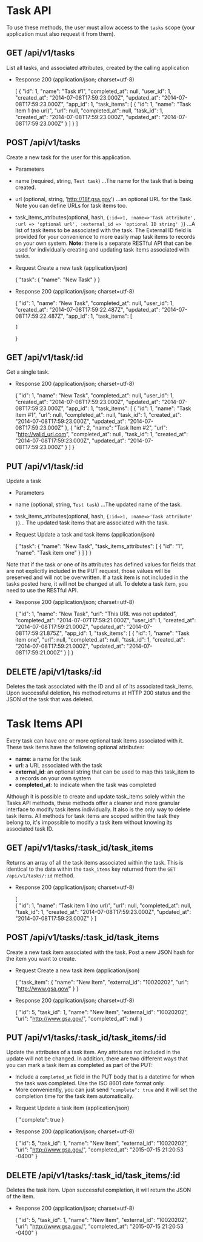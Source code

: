 
# Task API

To use these methods, the user must allow access to the `tasks` scope (your application must also request it from them).

## GET /api/v1/tasks

List all tasks, and associated attributes, created by the calling application

+ Response 200 (application/json; charset=utf-8)

    [
      {
        "id": 1,
        "name": "Task #1",
        "completed_at": null,
        "user_id": 1,
        "created_at": "2014-07-08T17:59:23.000Z",
        "updated_at": "2014-07-08T17:59:23.000Z",
        "app_id": 1,
        "task_items": [
          {
            "id": 1,
            "name": "Task item 1 (no url)",
            "url": null,
            "completed_at": null,
            "task_id": 1,
            "created_at": "2014-07-08T17:59:23.000Z",
            "updated_at": "2014-07-08T17:59:23.000Z"
          }
        ]
      }
    ]

## POST /api/v1/tasks

Create a new task for the user for this application.

+ Parameters

+ name (required, string, `Test task`) ...The name for the task that is being created.
+ url (optional, string, 'http://18f.gsa.gov') ...an optional URL for the Task. Note you can define URLs for task items too.
+ task_items_atributes(optional, hash, `{:id=>1, :name=>'Task attribute', :url => 'optional url', :external_id => 'optional ID string' }`) ...A list of task items to be associated with the task. The External ID field is provided for your convenience to more easily map task items to records on your own system. **Note:** there is a separate RESTful API that can be used for individually creating and updating task items associated with tasks.

+ Request Create a new task (application/json)

    {
      "task": {
        "name": "New Task"
      }
    }

+ Response 200 (application/json; charset=utf-8)

    {
      "id": 1,
      "name": "New Task",
      "completed_at": null,
      "user_id": 1,
      "created_at": "2014-07-08T17:59:22.487Z",
      "updated_at": "2014-07-08T17:59:22.487Z",
      "app_id": 1,
      "task_items": [

      ]
    }

## GET /api/v1/task/:id

Get a single task.

+ Response 200 (application/json; charset=utf-8)

    {
      "id": 1,
      "name": "New Task",
      "completed_at": null,
      "user_id": 1,
      "created_at": "2014-07-08T17:59:23.000Z",
      "updated_at": "2014-07-08T17:59:23.000Z",
      "app_id": 1,
      "task_items": [
        {
          "id": 1,
          "name": "Task Item #1",
          "url": null,
          "completed_at": null,
          "task_id": 1,
          "created_at": "2014-07-08T17:59:23.000Z",
          "updated_at": "2014-07-08T17:59:23.000Z"
        },
        {
          "id": 2,
          "name": "Task Item #2",
          "url": "http://valid_url.com",
          "completed_at": null,
          "task_id": 1,
          "created_at": "2014-07-08T17:59:23.000Z",
          "updated_at": "2014-07-08T17:59:23.000Z"
        }
      ]
    }


## PUT /api/v1/task/:id

Update a task

+ Parameters

+ name (optional, string, `Test task`) ...The updated name of the task.
+ task_items_atributes(optional, hash, `{:id=>1, :name=>'Task attribute' }`)... The updated task items that are associated with the task.

+ Request Update a task and task items (application/json)

    {
      "task": {
        "name": "New Task",
        "task_items_attributes": [
        {
          "id": "1",
          "name": "Task item one"
        }
        ]
      }
    }

Note that if the task or one of its attributes has defined values for fields that are not explicitly included in the PUT request,
those values will be preserved and will not be overwritten. If a task item is not included in the tasks posted here, it will not be changed at all. To delete a task item, you need to use the RESTful API.

+ Response 200 (application/json; charset=utf-8)

    {
      "id": 1,
      "name": "New Task",
      "url": "This URL was not updated",
      "completed_at": "2014-07-07T17:59:21.000Z",
      "user_id": 1,
      "created_at": "2014-07-08T17:59:21.000Z",
      "updated_at": "2014-07-08T17:59:21.875Z",
      "app_id": 1,
      "task_items": [
      {
        "id": 1,
        "name": "Task item one",
        "url": null,
        "completed_at": null,
        "task_id": 1,
        "created_at": "2014-07-08T17:59:21.000Z",
        "updated_at": "2014-07-08T17:59:21.000Z"
      }
      ]
    }

## DELETE /api/v1/tasks/:id

Deletes the task associated with the ID and all of its associated task_items. Upon successful deletion, his method returns at HTTP 200 status and the JSON of the task that was deleted.

# Task Items API

Every task can have one or more optional task items associated with it. These task items have the following optional attributes:

* **name**: a name for the task
* **url**: a URL associated with the task
* **external_id**: an optional string that can be used to map this task_item to a records on your own system
* **completed_at**: to indicate when the task was completed
 
Although it is possible to create and update task_items solely within the Tasks API methods, these methods offer a cleaner and more granular interface to modify task items individually. It also is the only way to delete task items. All methods for task items are scoped within the task they belong to, it's impossible to modify a task item without knowing its associated task ID.

## GET /api/v1/tasks/:task_id/task_items

Returns an array of all the task items associated within the task. This is identical to the data within the `task_items` key returned from the `GET /api/v1/tasks/:id` method.

+ Response 200 (application/json; charset=utf-8)

   [  
     {
       "id": 1,
       "name": "Task item 1 (no url)",
       "url": null,
       "completed_at": null,
       "task_id": 1,
       "created_at": "2014-07-08T17:59:23.000Z",
       "updated_at": "2014-07-08T17:59:23.000Z"
     }
   ]

## POST /api/v1/tasks/:task_id/task_items

Create a new task item associated with the task. Post a new JSON hash for the item you want to create.

+ Request Create a new task item (application/json)

    {
      "task_item": {
        "name": "New Item",
        "external_id": "10020202",
        "url": "http://www.gsa.gov/"
      }
    }


+ Response 200 (application/json; charset=utf-8)

    {
      "id": 5,
      "task_id": 1,
      "name": "New Item",
      "external_id": "10020202",
      "url": "http://www.gsa.gov/",
      "completed_at": null
    }

## PUT /api/v1/tasks/:task_id/task_items/:id

Update the attributes of a task item. Any attributes not included in the update will not be changed. In addition, there are two different ways that you can mark a task item as completed as part of the PUT:

* Include a `completed_at` field in the PUT body that is a datetime for when the task was completed. Use the ISO 8601 date format only.
* More conveniently, you can just send `"complete": true` and it will set the completion time for the task item automatically.

+ Request Update a task item (application/json)

    {
      "complete": true
    }


+ Response 200 (application/json; charset=utf-8)

    {
      "id": 5,
      "task_id": 1,
      "name": "New Item",
      "external_id": "10020202",
      "url": "http://www.gsa.gov/",
      "completed_at": "2015-07-15 21:20:53 -0400"
    }


## DELETE /api/v1/tasks/:task_id/task_items/:id

Deletes the task item. Upon successful completion, it will return the JSON of the item.

+ Response 200 (application/json; charset=utf-8)

    {
      "id": 5,
      "task_id": 1,
      "name": "New Item",
      "external_id": "10020202",
      "url": "http://www.gsa.gov/",
      "completed_at": "2015-07-15 21:20:53 -0400"
    }